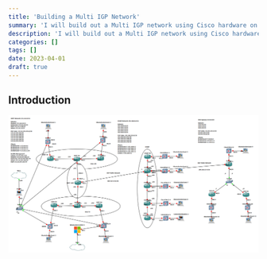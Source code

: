 ```yaml
---
title: 'Building a Multi IGP Network'
summary: 'I will build out a Multi IGP network using Cisco hardware on the GNS3 platform.'
description: 'I will build out a Multi IGP network using Cisco hardware on the GNS3 platform.'
categories: []
tags: []
date: 2023-04-01
draft: true
---
```


## Introduction
![Topology](igp-topology.png)